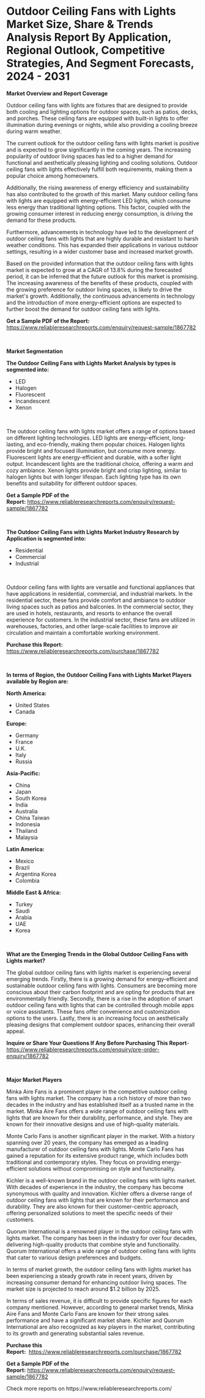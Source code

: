 <p><h1>Outdoor Ceiling Fans with Lights Market Size, Share & Trends Analysis Report By Application, Regional Outlook, Competitive Strategies, And Segment Forecasts, 2024 - 2031</h1></p><p><strong>Market Overview and Report Coverage</strong></p>
<p><p>Outdoor ceiling fans with lights are fixtures that are designed to provide both cooling and lighting options for outdoor spaces, such as patios, decks, and porches. These ceiling fans are equipped with built-in lights to offer illumination during evenings or nights, while also providing a cooling breeze during warm weather.</p><p>The current outlook for the outdoor ceiling fans with lights market is positive and is expected to grow significantly in the coming years. The increasing popularity of outdoor living spaces has led to a higher demand for functional and aesthetically pleasing lighting and cooling solutions. Outdoor ceiling fans with lights effectively fulfill both requirements, making them a popular choice among homeowners.</p><p>Additionally, the rising awareness of energy efficiency and sustainability has also contributed to the growth of this market. Many outdoor ceiling fans with lights are equipped with energy-efficient LED lights, which consume less energy than traditional lighting options. This factor, coupled with the growing consumer interest in reducing energy consumption, is driving the demand for these products.</p><p>Furthermore, advancements in technology have led to the development of outdoor ceiling fans with lights that are highly durable and resistant to harsh weather conditions. This has expanded their applications in various outdoor settings, resulting in a wider customer base and increased market growth.</p><p>Based on the provided information that the outdoor ceiling fans with lights market is expected to grow at a CAGR of 13.8% during the forecasted period, it can be inferred that the future outlook for this market is promising. The increasing awareness of the benefits of these products, coupled with the growing preference for outdoor living spaces, is likely to drive the market's growth. Additionally, the continuous advancements in technology and the introduction of more energy-efficient options are expected to further boost the demand for outdoor ceiling fans with lights.</p></p>
<p><strong>Get a Sample PDF of the Report:</strong> <a href="https://www.reliableresearchreports.com/enquiry/request-sample/1867782">https://www.reliableresearchreports.com/enquiry/request-sample/1867782</a></p>
<p>&nbsp;</p>
<p><strong>Market Segmentation</strong></p>
<p><strong>The Outdoor Ceiling Fans with Lights Market Analysis by types is segmented into:</strong></p>
<p><ul><li>LED</li><li>Halogen</li><li>Fluorescent</li><li>Incandescent</li><li>Xenon</li></ul></p>
<p>&nbsp;</p>
<p><p>The outdoor ceiling fans with lights market offers a range of options based on different lighting technologies. LED lights are energy-efficient, long-lasting, and eco-friendly, making them popular choices. Halogen lights provide bright and focused illumination, but consume more energy. Fluorescent lights are energy-efficient and durable, with a softer light output. Incandescent lights are the traditional choice, offering a warm and cozy ambiance. Xenon lights provide bright and crisp lighting, similar to halogen lights but with longer lifespan. Each lighting type has its own benefits and suitability for different outdoor spaces.</p></p>
<p><strong>Get a Sample PDF of the Report:</strong>&nbsp;<a href="https://www.reliableresearchreports.com/enquiry/request-sample/1867782">https://www.reliableresearchreports.com/enquiry/request-sample/1867782</a></p>
<p>&nbsp;</p>
<p><strong>The Outdoor Ceiling Fans with Lights Market Industry Research by Application is segmented into:</strong></p>
<p><ul><li>Residential</li><li>Commercial</li><li>Industrial</li></ul></p>
<p>&nbsp;</p>
<p><p>Outdoor ceiling fans with lights are versatile and functional appliances that have applications in residential, commercial, and industrial markets. In the residential sector, these fans provide comfort and ambiance to outdoor living spaces such as patios and balconies. In the commercial sector, they are used in hotels, restaurants, and resorts to enhance the overall experience for customers. In the industrial sector, these fans are utilized in warehouses, factories, and other large-scale facilities to improve air circulation and maintain a comfortable working environment.</p></p>
<p><strong>Purchase this Report:</strong>&nbsp; <a href="https://www.reliableresearchreports.com/purchase/1867782">https://www.reliableresearchreports.com/purchase/1867782</a></p>
<p>&nbsp;</p>
<p><strong>In terms of Region, the Outdoor Ceiling Fans with Lights Market Players available by Region are:</strong></p>
<p>
    <p> <strong> North America: </strong>
        <ul>
            <li>United States</li>
            <li>Canada</li>
        </ul>
        </p> 
    <p> <strong> Europe: </strong>
        <ul>
            <li>Germany</li>
            <li>France</li>
            <li>U.K.</li>
            <li>Italy</li>
            <li>Russia</li>
        </ul>
        </p> 
    <p> <strong> Asia-Pacific: </strong>
        <ul>
            <li>China</li>
            <li>Japan</li>
            <li>South Korea</li>
            <li>India</li>
            <li>Australia</li>
            <li>China Taiwan</li>
            <li>Indonesia</li>
            <li>Thailand</li>
            <li>Malaysia</li>
        </ul>
        </p> 
    <p> <strong> Latin America: </strong>
        <ul>
            <li>Mexico</li>
            <li>Brazil</li>
            <li>Argentina Korea</li>
            <li>Colombia</li>
        </ul>
        </p> 
    <p> <strong> Middle East & Africa: </strong>
        <ul>
            <li>Turkey</li>
            <li>Saudi</li>
            <li>Arabia</li>
            <li>UAE</li>
            <li>Korea</li>
        </ul>
    </p>
    </p>
<p>&nbsp;</p>
<p><strong>What are the Emerging Trends in the Global Outdoor Ceiling Fans with Lights market?</strong></p>
<p><p>The global outdoor ceiling fans with lights market is experiencing several emerging trends. Firstly, there is a growing demand for energy-efficient and sustainable outdoor ceiling fans with lights. Consumers are becoming more conscious about their carbon footprint and are opting for products that are environmentally friendly. Secondly, there is a rise in the adoption of smart outdoor ceiling fans with lights that can be controlled through mobile apps or voice assistants. These fans offer convenience and customization options to the users. Lastly, there is an increasing focus on aesthetically pleasing designs that complement outdoor spaces, enhancing their overall appeal.</p></p>
<p><strong>Inquire or Share Your Questions If Any Before Purchasing This Report</strong>- <a href="https://www.reliableresearchreports.com/enquiry/pre-order-enquiry/1867782">https://www.reliableresearchreports.com/enquiry/pre-order-enquiry/1867782</a></p>
<p>&nbsp;</p>
<p><strong>Major Market Players</strong></p>
<p><p>Minka Aire Fans is a prominent player in the competitive outdoor ceiling fans with lights market. The company has a rich history of more than two decades in the industry and has established itself as a trusted name in the market. Minka Aire Fans offers a wide range of outdoor ceiling fans with lights that are known for their durability, performance, and style. They are known for their innovative designs and use of high-quality materials.</p><p>Monte Carlo Fans is another significant player in the market. With a history spanning over 20 years, the company has emerged as a leading manufacturer of outdoor ceiling fans with lights. Monte Carlo Fans has gained a reputation for its extensive product range, which includes both traditional and contemporary styles. They focus on providing energy-efficient solutions without compromising on style and functionality.</p><p>Kichler is a well-known brand in the outdoor ceiling fans with lights market. With decades of experience in the industry, the company has become synonymous with quality and innovation. Kichler offers a diverse range of outdoor ceiling fans with lights that are known for their performance and durability. They are also known for their customer-centric approach, offering personalized solutions to meet the specific needs of their customers.</p><p>Quorum International is a renowned player in the outdoor ceiling fans with lights market. The company has been in the industry for over four decades, delivering high-quality products that combine style and functionality. Quorum International offers a wide range of outdoor ceiling fans with lights that cater to various design preferences and budgets.</p><p>In terms of market growth, the outdoor ceiling fans with lights market has been experiencing a steady growth rate in recent years, driven by increasing consumer demand for enhancing outdoor living spaces. The market size is projected to reach around $1.2 billion by 2025.</p><p>In terms of sales revenue, it is difficult to provide specific figures for each company mentioned. However, according to general market trends, Minka Aire Fans and Monte Carlo Fans are known for their strong sales performance and have a significant market share. Kichler and Quorum International are also recognized as key players in the market, contributing to its growth and generating substantial sales revenue.</p></p>
<p><strong>Purchase this Report:</strong>&nbsp;&nbsp;<a href="https://www.reliableresearchreports.com/purchase/1867782">https://www.reliableresearchreports.com/purchase/1867782</a></p>
<p></p>
<p><strong>Get a Sample PDF of the Report:</strong>&nbsp;<a href="https://www.reliableresearchreports.com/enquiry/request-sample/1867782">https://www.reliableresearchreports.com/enquiry/request-sample/1867782</a></p>
<p>Check more reports on https://www.reliableresearchreports.com/</p>